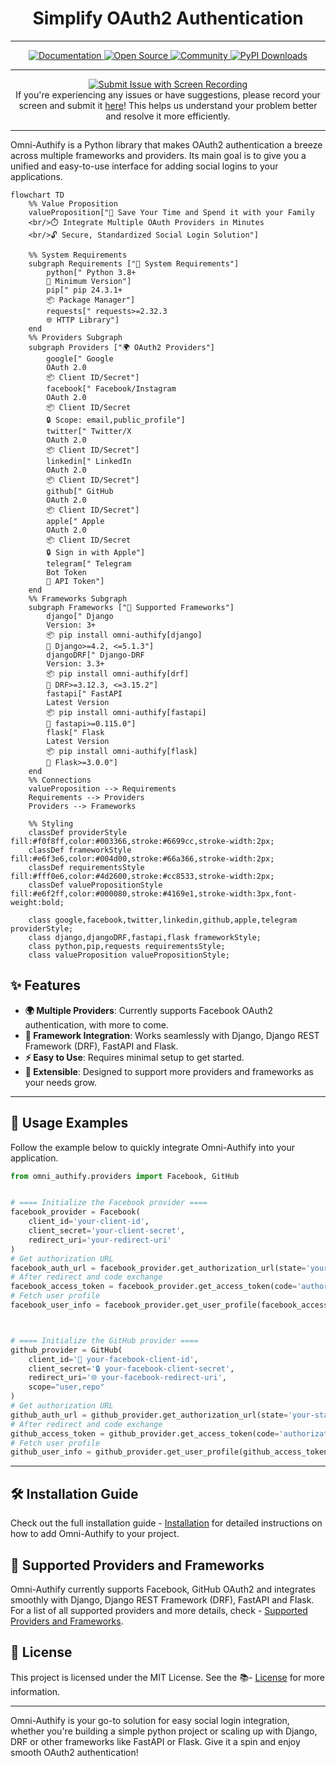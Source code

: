 ###### <h1 align="center">Simplify OAuth2 Authentication</h1>

---
<p align="center">
    <a href="https://mukhsin-gitbook.gitbook.io/omni-authify/">
        <img src="https://img.shields.io/static/v1?message=Documented%20on%20GitBook&logo=gitbook&logoColor=ffffff&label=%20&labelColor=5c5c5c&color=3F89A1" alt="Documentation"/>
    </a>
    <a href="https://github.com/Omni-Libraries/omni-authify.git">
        <img src="https://img.shields.io/badge/Open_Source-❤️-FDA599?" alt="Open Source"/>
    </a>
    <a href="https://discord.gg/BQrvDpcw">
        <img src="https://img.shields.io/badge/Community-Join%20Us-blueviolet" alt="Community"/>
    </a>
    <a href="https://pypi.org/project/omni-authify/">  
        <img src="https://img.shields.io/pypi/dm/omni-authify" alt="PyPI Downloads"/>
    </a>
</p>


---
<p align="center">
    <a href="https://app.screendesk.io/recordings/new?ak=HnyR4g&key=BSlsFw&src=rria">
        <img src="https://img.shields.io/badge/Submit_Issue_with_Screen_Recording-%F0%9F%93%B7-green" alt="Submit Issue with Screen Recording"/>
    </a>
    <br>
    If you're experiencing any issues or have suggestions, please record your screen and submit it <a href="https://app.screendesk.io/recordings/new?ak=HnyR4g&key=BSlsFw&src=rria">here</a>! This helps us understand your problem better and resolve it more efficiently.
</p>


---


Omni-Authify is a Python library that makes OAuth2 authentication a breeze across multiple frameworks and providers. Its main goal is to give you a unified and easy-to-use interface for adding social logins to your applications.


```mermaid
flowchart TD
    %% Value Proposition
    valueProposition["🚀 Save Your Time and Spend it with your Family
    <br/>⏱️ Integrate Multiple OAuth Providers in Minutes
    <br/>🔓 Secure, Standardized Social Login Solution"]

    %% System Requirements
    subgraph Requirements ["🔧 System Requirements"]
        python[" Python 3.8+
        🐍 Minimum Version"]
        pip[" pip 24.3.1+
        📦 Package Manager"]
        requests[" requests>=2.32.3
        🌐 HTTP Library"]
    end
    %% Providers Subgraph
    subgraph Providers ["🌍 OAuth2 Providers"]
        google[" Google 
        OAuth 2.0
        📦 Client ID/Secret"]
        facebook[" Facebook/Instagram 
        OAuth 2.0
        📦 Client ID/Secret
        🔒 Scope: email,public_profile"]
        twitter[" Twitter/X 
        OAuth 2.0
        📦 Client ID/Secret"]
        linkedin[" LinkedIn 
        OAuth 2.0
        📦 Client ID/Secret"]
        github[" GitHub 
        OAuth 2.0
        📦 Client ID/Secret"]
        apple[" Apple 
        OAuth 2.0
        📦 Client ID/Secret
        🔒 Sign in with Apple"]
        telegram[" Telegram 
        Bot Token
        🔑 API Token"]
    end
    %% Frameworks Subgraph
    subgraph Frameworks ["🧰 Supported Frameworks"]
        django[" Django 
        Version: 3+
        📦 pip install omni-authify[django]
        🔧 Django>=4.2, <=5.1.3"]
        djangoDRF[" Django-DRF 
        Version: 3.3+
        📦 pip install omni-authify[drf]
        🔧 DRF>=3.12.3, <=3.15.2"]
        fastapi[" FastAPI 
        Latest Version
        📦 pip install omni-authify[fastapi]
        🔧 fastapi>=0.115.0"]
        flask[" Flask 
        Latest Version
        📦 pip install omni-authify[flask]
        🔧 Flask>=3.0.0"]
    end
    %% Connections
    valueProposition --> Requirements
    Requirements --> Providers
    Providers --> Frameworks
    
    %% Styling
    classDef providerStyle fill:#f0f8ff,color:#003366,stroke:#6699cc,stroke-width:2px;
    classDef frameworkStyle fill:#e6f3e6,color:#004d00,stroke:#66a366,stroke-width:2px;
    classDef requirementsStyle fill:#fff0e6,color:#4d2600,stroke:#cc8533,stroke-width:2px;
    classDef valuePropositionStyle fill:#e6f2ff,color:#000080,stroke:#4169e1,stroke-width:3px,font-weight:bold;
    
    class google,facebook,twitter,linkedin,github,apple,telegram providerStyle;
    class django,djangoDRF,fastapi,flask frameworkStyle;
    class python,pip,requests requirementsStyle;
    class valueProposition valuePropositionStyle;
```

## ✨ Features

- **🌍 Multiple Providers**: Currently supports Facebook OAuth2 authentication, with more to come.
- **🔧 Framework Integration**: Works seamlessly with Django, Django REST Framework (DRF), FastAPI and Flask.
- **⚡ Easy to Use**: Requires minimal setup to get started.
- **🚀 Extensible**: Designed to support more providers and frameworks as your needs grow.

---

## 🚀 Usage Examples

Follow the example below to quickly integrate Omni-Authify into your application.

```python
from omni_authify.providers import Facebook, GitHub


# ==== Initialize the Facebook provider ====
facebook_provider = Facebook(
    client_id='your-client-id',
    client_secret='your-client-secret',
    redirect_uri='your-redirect-uri'
)
# Get authorization URL
facebook_auth_url = facebook_provider.get_authorization_url(state='your-state')
# After redirect and code exchange
facebook_access_token = facebook_provider.get_access_token(code='authorization-code')
# Fetch user profile
facebook_user_info = facebook_provider.get_user_profile(facebook_access_token, fields='your-fields')



# ==== Initialize the GitHub provider ====
github_provider = GitHub(
    client_id='🔑 your-facebook-client-id', 
    client_secret='🔒 your-facebook-client-secret',
    redirect_uri='🌐 your-facebook-redirect-uri',
    scope="user,repo"
)
# Get authorization URL
github_auth_url = github_provider.get_authorization_url(state='your-state')
# After redirect and code exchange
github_access_token = github_provider.get_access_token(code='authorization-code')
# Fetch user profile
github_user_info = github_provider.get_user_profile(github_access_token)


```

---

## 🛠️ Installation Guide

Check out the full installation guide - [Installation](https://omni-libraries.mukhsin.space/installation) for detailed instructions on how to add Omni-Authify to your project.

## 📜 Supported Providers and Frameworks

Omni-Authify currently supports Facebook, GitHub OAuth2 and integrates smoothly with Django, Django REST Framework 
(DRF), FastAPI and Flask. For a list of all supported providers and more details, check - [Supported Providers and Frameworks](https://omni-libraries.mukhsin.space/providers).

## 🔐 License

This project is licensed under the MIT License. See the 📚- [License](https://omni-libraries.mukhsin.space/usage/license) for more information.

---

Omni-Authify is your go-to solution for easy social login integration, whether you're building a simple python 
project or scaling up with Django,  DRF or other frameworks like FastAPI or Flask. Give it a spin and enjoy smooth 
OAuth2 
authentication!

